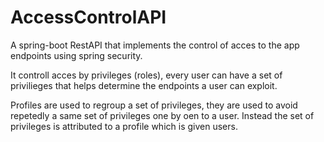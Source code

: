 # AccessControlAPI

A spring-boot RestAPI that implements the control of acces to the app endpoints using spring security.

It controll acces by privileges (roles), every user can have a set of privilieges that helps determine the endpoints a user can exploit.

Profiles are used to regroup a set of privileges, they are used to avoid repetedly a same set of privileges one by oen to a user. Instead the set of privileges is attributed to a profile which is given users.